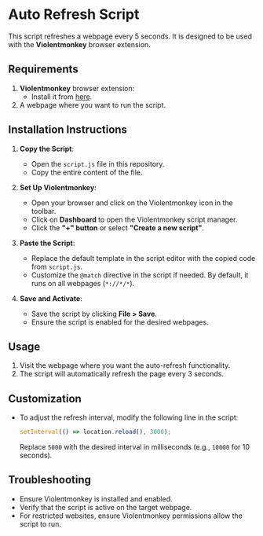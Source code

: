# Auto Refresh Script

This script refreshes a webpage every 5 seconds. It is designed to be used with the **Violentmonkey** browser extension.

## Requirements

1. **Violentmonkey** browser extension:
   - Install it from [here](https://violentmonkey.github.io/).
2. A webpage where you want to run the script.

## Installation Instructions

1. **Copy the Script**:
   - Open the `script.js` file in this repository.
   - Copy the entire content of the file.

2. **Set Up Violentmonkey**:
   - Open your browser and click on the Violentmonkey icon in the toolbar.
   - Click on **Dashboard** to open the Violentmonkey script manager.
   - Click the **"+" button** or select **"Create a new script"**.

3. **Paste the Script**:
   - Replace the default template in the script editor with the copied code from `script.js`.
   - Customize the `@match` directive in the script if needed. By default, it runs on all webpages (`*://*/*`).

4. **Save and Activate**:
   - Save the script by clicking **File > Save**.
   - Ensure the script is enabled for the desired webpages.

## Usage

1. Visit the webpage where you want the auto-refresh functionality.
2. The script will automatically refresh the page every 3 seconds.

## Customization

- To adjust the refresh interval, modify the following line in the script:
  ```javascript
  setInterval(() => location.reload(), 3000);
  ```
  Replace `5000` with the desired interval in milliseconds (e.g., `10000` for 10 seconds).

## Troubleshooting

- Ensure Violentmonkey is installed and enabled.
- Verify that the script is active on the target webpage.
- For restricted websites, ensure Violentmonkey permissions allow the script to run.
